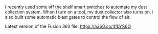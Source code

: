 I recently used some off the shelf smart switches to automate my dust collection system. When I turn on a tool, my dust collector also turns on. I also built some automatic blast gates to control the flow of air.

 Latest version of the Fusion 360 file: https://a360.co/4fbYS6O
